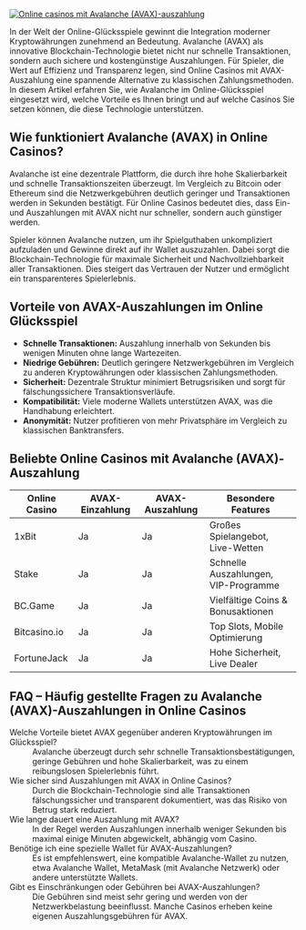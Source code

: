 [![Online casinos mit Avalanche (AVAX)-auszahlung](https://123-caf.pages.dev/gitsignup.png)](https://vrmoo.ru/Bt82HjjY)

<p>In der Welt der Online-Glücksspiele gewinnt die Integration moderner Kryptowährungen zunehmend an Bedeutung. Avalanche (AVAX) als innovative Blockchain-Technologie bietet nicht nur schnelle Transaktionen, sondern auch sichere und kostengünstige Auszahlungen. Für Spieler, die Wert auf Effizienz und Transparenz legen, sind Online Casinos mit AVAX-Auszahlung eine spannende Alternative zu klassischen Zahlungsmethoden. In diesem Artikel erfahren Sie, wie Avalanche im Online-Glücksspiel eingesetzt wird, welche Vorteile es Ihnen bringt und auf welche Casinos Sie setzen können, die diese Technologie unterstützen.</p>  <h2>Wie funktioniert Avalanche (AVAX) in Online Casinos?</h2> <p>Avalanche ist eine dezentrale Plattform, die durch ihre hohe Skalierbarkeit und schnelle Transaktionszeiten überzeugt. Im Vergleich zu Bitcoin oder Ethereum sind die Netzwerkgebühren deutlich geringer und Transaktionen werden in Sekunden bestätigt. Für Online Casinos bedeutet dies, dass Ein- und Auszahlungen mit AVAX nicht nur schneller, sondern auch günstiger werden.</p> <p>Spieler können Avalanche nutzen, um ihr Spielguthaben unkompliziert aufzuladen und Gewinne direkt auf ihr Wallet auszuzahlen. Dabei sorgt die Blockchain-Technologie für maximale Sicherheit und Nachvollziehbarkeit aller Transaktionen. Dies steigert das Vertrauen der Nutzer und ermöglicht ein transparenteres Spielerlebnis.</p>  <h2>Vorteile von AVAX-Auszahlungen im Online Glücksspiel</h2> <ul> <li><strong>Schnelle Transaktionen:</strong> Auszahlung innerhalb von Sekunden bis wenigen Minuten ohne lange Wartezeiten.</li> <li><strong>Niedrige Gebühren:</strong> Deutlich geringere Netzwerkgebühren im Vergleich zu anderen Kryptowährungen oder klassischen Zahlungsmethoden.</li> <li><strong>Sicherheit:</strong> Dezentrale Struktur minimiert Betrugsrisiken und sorgt für fälschungssichere Transaktionsverläufe.</li> <li><strong>Kompatibilität:</strong> Viele moderne Wallets unterstützen AVAX, was die Handhabung erleichtert.</li> <li><strong>Anonymität:</strong> Nutzer profitieren von mehr Privatsphäre im Vergleich zu klassischen Banktransfers.</li> </ul>  <h2>Beliebte Online Casinos mit Avalanche (AVAX)-Auszahlung</h2> <table> <thead> <tr> <th>Online Casino</th> <th>AVAX-Einzahlung</th> <th>AVAX-Auszahlung</th> <th>Besondere Features</th> </tr> </thead> <tbody> <tr> <td>1xBit</td> <td>Ja</td> <td>Ja</td> <td>Großes Spielangebot, Live-Wetten</td> </tr> <tr> <td>Stake</td> <td>Ja</td> <td>Ja</td> <td>Schnelle Auszahlungen, VIP-Programme</td> </tr> <tr> <td>BC.Game</td> <td>Ja</td> <td>Ja</td> <td>Vielfältige Coins & Bonusaktionen</td> </tr> <tr> <td>Bitcasino.io</td> <td>Ja</td> <td>Ja</td> <td>Top Slots, Mobile Optimierung</td> </tr> <tr> <td>FortuneJack</td> <td>Ja</td> <td>Ja</td> <td>Hohe Sicherheit, Live Dealer</td> </tr> </tbody> </table>  <h2>FAQ – Häufig gestellte Fragen zu Avalanche (AVAX)-Auszahlungen in Online Casinos</h2> <dl>   <dt>Welche Vorteile bietet AVAX gegenüber anderen Kryptowährungen im Glücksspiel?</dt>   <dd>Avalanche überzeugt durch sehr schnelle Transaktionsbestätigungen, geringe Gebühren und hohe Skalierbarkeit, was zu einem reibungslosen Spielerlebnis führt.</dd>    <dt>Wie sicher sind Auszahlungen mit AVAX in Online Casinos?</dt>   <dd>Durch die Blockchain-Technologie sind alle Transaktionen fälschungssicher und transparent dokumentiert, was das Risiko von Betrug stark reduziert.</dd>    <dt>Wie lange dauert eine Auszahlung mit AVAX?</dt>   <dd>In der Regel werden Auszahlungen innerhalb weniger Sekunden bis maximal einige Minuten abgewickelt, abhängig vom Casino.</dd>    <dt>Benötige ich eine spezielle Wallet für AVAX-Auszahlungen?</dt>   <dd>Es ist empfehlenswert, eine kompatible Avalanche-Wallet zu nutzen, etwa Avalanche Wallet, MetaMask (mit Avalanche Netzwerk) oder andere unterstützte Wallets.</dd>    <dt>Gibt es Einschränkungen oder Gebühren bei AVAX-Auszahlungen?</dt>   <dd>Die Gebühren sind meist sehr gering und werden von der Netzwerkbelastung beeinflusst. Manche Casinos erheben keine eigenen Auszahlungsgebühren für AVAX.</dd> </dl>